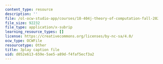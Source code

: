 ```yaml
---
content_type: resource
description: ''
file: /ol-ocw-studio-app/courses/18-404j-theory-of-computation-fall-2020/d052e613659e5ae5a89df4faf5ecf3a2_N28g_YBXY8Y.vtt
file_size: 92232
file_type: application/x-subrip
learning_resource_types: []
license: https://creativecommons.org/licenses/by-nc-sa/4.0/
ocw_type: OCWFile
resourcetype: Other
title: 3play caption file
uid: d052e613-659e-5ae5-a89d-f4faf5ecf3a2
---
```


